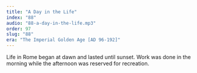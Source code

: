 ```yaml
---
title: "A Day in the Life"
index: "88"
audio: "88-a-day-in-the-life.mp3"
order: 97
slug: "88"
era: "The Imperial Golden Age [AD 96-192]"
---
```


Life in Rome began at dawn and lasted until sunset. Work was done in the morning while the afternoon was reserved for recreation.


